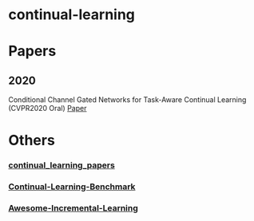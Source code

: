 # continual-learning

# Papers

## 2020

Conditional Channel Gated Networks for Task-Aware Continual Learning (CVPR2020 Oral)  [Paper](https://arxiv.org/abs/2004.00070)

# Others

### [continual_learning_papers](https://github.com/optimass/continual_learning_papers)

### [Continual-Learning-Benchmark](https://github.com/GT-RIPL/Continual-Learning-Benchmark)


### [Awesome-Incremental-Learning](https://github.com/xialeiliu/Awesome-Incremental-Learning)

